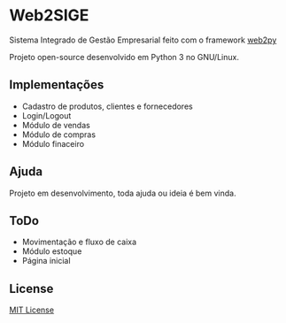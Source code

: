 # Web2SIGE

Sistema Integrado de Gestão Empresarial feito com o framework [web2py](http://http://web2py.com/)

Projeto open-source desenvolvido em Python 3 no GNU/Linux.


## Implementações

- Cadastro de produtos, clientes e fornecedores
- Login/Logout
- Módulo de vendas
- Módulo de compras
- Módulo finaceiro


## Ajuda

Projeto em desenvolvimento, toda ajuda ou ideia é bem vinda.


## ToDo

- Movimentação e fluxo de caixa
- Módulo estoque
- Página inicial


## License

[MIT License](https://opensource.org/licenses/MIT)

